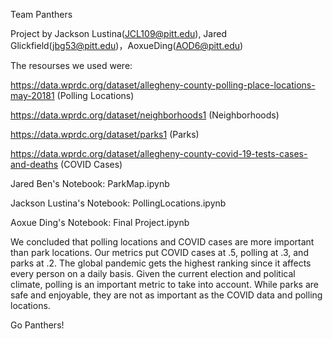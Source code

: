 Team Panthers 

Project by Jackson Lustina(JCL109@pitt.edu), Jared Glickfield(jbg53@pitt.edu)，AoxueDing(AOD6@pitt.edu)

The resourses we used were:

https://data.wprdc.org/dataset/allegheny-county-polling-place-locations-may-20181 (Polling Locations)

https://data.wprdc.org/dataset/neighborhoods1 (Neighborhoods)

https://data.wprdc.org/dataset/parks1 (Parks)

https://data.wprdc.org/dataset/allegheny-county-covid-19-tests-cases-and-deaths (COVID Cases)



Jared Ben's Notebook: ParkMap.ipynb

Jackson Lustina's Notebook: PollingLocations.ipynb

Aoxue Ding's Notebook: Final Project.ipynb

We concluded that polling locations and COVID cases are more important than park locations. Our metrics put COVID cases at .5, polling at .3, and parks at .2. The global pandemic gets the highest ranking since it affects every person on a daily basis. Given the current election and political climate, polling is an important metric to take into account. While parks are safe and enjoyable, they are not as important as the COVID data and polling locations. 

Go Panthers!
